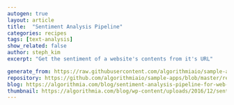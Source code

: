```yaml
---
autogen: true
layout: article
title:  "Sentiment Analysis Pipeline"
categories: recipes
tags: [text-analysis]
show_related: false
author: steph_kim
excerpt: "Get the sentiment of a website's contents from it's URL"

generate_from: https://raw.githubusercontent.com/algorithmiaio/sample-apps/master/recipes/url_sentiment_analysis/README.md
repository: https://github.com/algorithmiaio/sample-apps/blob/master/recipes/url_sentiment_analysis/
blog: https://algorithmia.com/blog/sentiment-analysis-pipeline-for-web-scraping
thumbnail: https://algorithmia.com/blog/wp-content/uploads/2016/12/sentiment-analysis-pipeline.jpg
---
```

